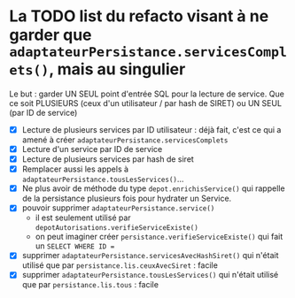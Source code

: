 # La TODO list du refacto visant à ne garder que `adaptateurPersistance.servicesComplets()`, mais au singulier

Le but : garder UN SEUL point d'entrée SQL pour la lecture de service.
Que ce soit PLUSIEURS (ceux d'un utilisateur / par hash de SIRET) ou UN SEUL (par ID de service)

- [x] Lecture de plusieurs services par ID utilisateur : déjà fait, c'est ce qui a amené à créer `adaptateurPersistance.servicesComplets`
- [x] Lecture d'un service par ID de service
- [x] Lecture de plusieurs services par hash de siret
- [x] Remplacer aussi les appels à `adaptateurPersistance.tousLesServices()`…
- [x] Ne plus avoir de méthode du type `depot.enrichisService()` qui rappelle de la persistance plusieurs fois pour hydrater un Service.
- [x] pouvoir supprimer `adaptateurPersistance.service()`
  - il est seulement utilisé par `depotAutorisations.verifieServiceExiste()`
  - on peut imaginer créer `persistance.verifieServiceExiste()` qui fait un `SELECT WHERE ID =`
- [x] supprimer `adaptateurPersistance.servicesAvecHashSiret()` qui n'était utilisé que par `persistance.lis.ceuxAvecSiret` : facile
- [x] supprimer `adaptateurPersistance.tousLesServices()` qui n'était utilisé que par `persistance.lis.tous` : facile
